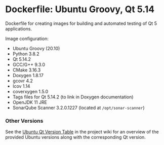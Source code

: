 # Dockerfile: Ubuntu Groovy, Qt 5.14

Dockerfile for creating images for building and automated testing of Qt 5 applications.

Image configuration:
- Ubuntu Groovy (20.10)
- Python 3.8.2
- Qt 5.14.2
- GCC/G++ 9.3.0
- CMake 3.16.3
- Doxygen 1.8.17
- gcovr 4.2
- lcov 1.14
- coverxygen 1.5.0
- Tags files for Qt 5.14.2 (to link in Doxygen documentation)
- OpenJDK 11 JRE
- SonarQube Scanner 3.2.0.1227 (located at `/opt/sonar-scanner`)


### Other Versions ###
See the [Ubuntu Qt Version Table](https://github.com/j-ulrich/docker_qt/wiki/Ubuntu-Qt-Version-Table) in the project
wiki for an overview of the provided Ubuntu versions along with the corresponding Qt version.